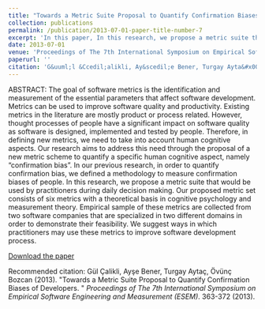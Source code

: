 ```yaml
---
title: "Towards a Metric Suite Proposal to Quantify Confirmation Biases of Developers"
collection: publications
permalink: /publication/2013-07-01-paper-title-number-7
excerpt: 'In this paper, In this research, we propose a metric suite that measures confirmation bias of software practitioners. The metrics suite is designed to be used by practitioners during their daily decision making.'
date: 2013-07-01
venue: 'Proceedings of The 7th International Symposium on Empirical Software Engineering and Measurement (ESEM)'
paperurl: ''
citation: 'G&uuml;l &Ccedil;alikli, Ay&scedil;e Bener, Turgay Ayta&#x00E7;, &Ouml;v&uuml;n&#x00E7; Bozcan (2013). &quot;Towards a Metric Suite Proposal to Quantify Confirmation Biases of Developers. &quot; <i>Proceedings of The 7th International Symposium on Empirical Software Engineering and Measurement (ESEM)</i>. 363-372 (2013).'
---
```


ABSTRACT: The goal of software metrics is the identification and measurement of the essential parameters that affect software development. Metrics can be used to improve software quality and productivity. Existing metrics in the literature are mostly product or process related. However, thought processes of people have a
significant impact on software quality as software is designed, implemented and tested by people. Therefore, in defining new metrics, we need to take into account human cognitive aspects. Our research aims to address this need through the proposal of a new metric scheme to quantify a specific human cognitive aspect, namely “confirmation bias”. In our previous research, in order to quantify confirmation bias, we defined a methodology to measure confirmation biases of people. In this research, we propose a metric suite that would be used by practitioners during daily decision making. Our proposed metric set consists of six metrics with a theoretical basis in cognitive psychology and measurement theory. Empirical sample of these metrics are collected from two software companies that are specialized in two different domains in order to demonstrate their feasibility. We suggest ways in which practitioners may use these metrics to improve software
development process.

[Download the paper](https://gulcalikli.github.io/files/ESEM2013.pdf)


Recommended citation: G&uuml;l &Ccedil;alikli, Ay&#x015F;e Bener, Turgay Ayta&#x00E7;, &Ouml;v&uuml;n&#x00E7; Bozcan (2013). &quot;Towards a Metric Suite Proposal to Quantify Confirmation Biases of Developers. &quot; <i>Proceedings of The 7th International Symposium on Empirical Software Engineering and Measurement (ESEM)</i>. 363-372 (2013).

